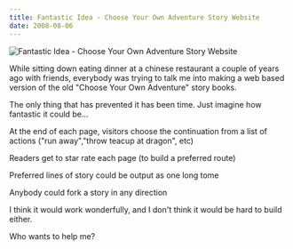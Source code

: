 ```yaml
---
title: Fantastic Idea - Choose Your Own Adventure Story Website
date: 2008-08-06
---
```


![Fantastic Idea - Choose Your Own Adventure Story Website](https://source.unsplash.com/d34DtRp1bqo/1600x900)

While sitting down eating dinner at a chinese restaurant a couple of years ago with friends, everybody was trying to talk me into making a web based version of the old "Choose Your Own Adventure" story books.

The only thing that has prevented it has been time. Just imagine how fantastic it could be...

At the end of each page, visitors choose the continuation from a list of actions ("run away","throw teacup at dragon", etc)

Readers get to star rate each page (to build a preferred route)

Preferred lines of story could be output as one long tome

Anybody could fork a story in any direction

I think it would work wonderfully, and I don't think it would be hard to build either.

Who wants to help me?